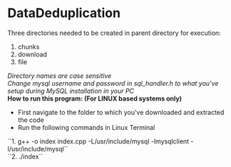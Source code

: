 # DataDeduplication
Three directories needed to be created  in parent directory for execution:
1) chunks
2) download 
3) file<br>

<I>Directory names are case sensitive<br>
Change mysql username and password in sql_handler.h to what you've setup during MySQL installation in your PC<br></I>
<b> How to run this program: (For LINUX based systems only) </b><br>
<ul>
  <li>
First navigate to the folder to which you've  downloaded and extracted the code<br>
<li>
Run the following commands in Linux Terminal<br></ul>
``1.  g++ -o index index.cpp -L/usr/include/mysql -lmysqlclient -I/usr/include/mysql``
<br>
``2. ./index``

